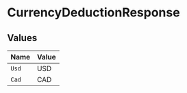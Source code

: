 # CurrencyDeductionResponse


## Values

| Name  | Value |
| ----- | ----- |
| `Usd` | USD   |
| `Cad` | CAD   |
